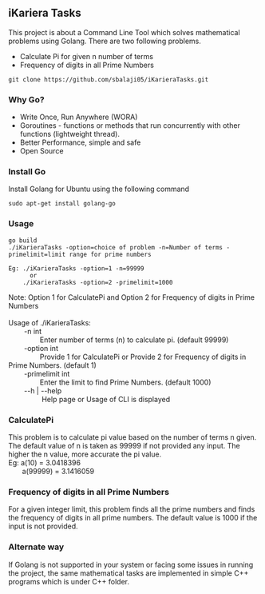 ## iKariera Tasks

This project is about a Command Line Tool which solves mathematical problems using Golang. There are two following problems.
  * Calculate Pi for given n number of terms
  * Frequency of digits in all Prime Numbers

```
git clone https://github.com/sbalaji05/iKarieraTasks.git
```

### Why Go?
  * Write Once, Run Anywhere (WORA)
  * Goroutines - functions or methods that run concurrently with other functions (lightweight thread).
  * Better Performance, simple and safe
  * Open Source

### Install Go
Install Golang for Ubuntu using the following command
```
sudo apt-get install golang-go
```

### Usage

```
go build
./iKarieraTasks -option=choice of problem -n=Number of terms -primelimit=limit range for prime numbers

Eg: ./iKarieraTasks -option=1 -n=99999
      or
    ./iKarieraTasks -option=2 -primelimit=1000
```
Note: Option 1 for CalculatePi and Option 2 for Frequency of digits in Prime Numbers</br></br>
Usage of ./iKarieraTasks:</br>
  &nbsp;&nbsp;&nbsp;&nbsp;&nbsp;&nbsp;&nbsp;&nbsp;-n int </br>
  &nbsp;&nbsp;&nbsp;&nbsp;&nbsp;&nbsp;&nbsp;&nbsp;&nbsp;&nbsp;&nbsp;&nbsp;&nbsp;&nbsp;&nbsp;&nbsp;Enter number of terms (n) to calculate pi. (default 99999)</br>
  &nbsp;&nbsp;&nbsp;&nbsp;&nbsp;&nbsp;&nbsp;&nbsp;-option int</br>
  &nbsp;&nbsp;&nbsp;&nbsp;&nbsp;&nbsp;&nbsp;&nbsp;&nbsp;&nbsp;&nbsp;&nbsp;&nbsp;&nbsp;&nbsp;&nbsp;Provide 1 for CalculatePi or
	Provide 2 for Frequency of digits in Prime Numbers. (default 1)</br>
  &nbsp;&nbsp;&nbsp;&nbsp;&nbsp;&nbsp;&nbsp;&nbsp;-primelimit int</br>
  &nbsp;&nbsp;&nbsp;&nbsp;&nbsp;&nbsp;&nbsp;&nbsp;&nbsp;&nbsp;&nbsp;&nbsp;&nbsp;&nbsp;&nbsp;&nbsp;Enter the limit to find Prime Numbers. (default 1000)</br>
    &nbsp;&nbsp;&nbsp;&nbsp;&nbsp;&nbsp;&nbsp;&nbsp;--h | --help </br>
  &nbsp;&nbsp;&nbsp;&nbsp;&nbsp;&nbsp;&nbsp;&nbsp;&nbsp;&nbsp;&nbsp;&nbsp;&nbsp;&nbsp;&nbsp;&nbsp; Help page or Usage of CLI is displayed

### CalculatePi
This problem is to calculate pi value based on the number of terms n given. The default value of n is taken as 99999 if not provided any input. The higher the n value, more accurate the pi value. </br>
Eg: a(10) = 3.0418396 </br>
&nbsp;&nbsp;&nbsp;&nbsp;&nbsp;&nbsp;&nbsp;a(99999) = 3.1416059

### Frequency of digits in all Prime Numbers
For a given integer limit, this problem finds all the prime numbers and finds the frequency of digits in all prime numbers. The default value is 1000 if the input is not provided.

### Alternate way
  If Golang is not supported in your system or facing some issues in running the project, the same mathematical tasks are implemented in simple C++ programs which is under C++ folder.
